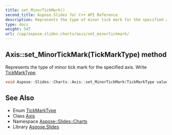 ```yaml
---
title: set_MinorTickMark()
second_title: Aspose.Slides for C++ API Reference
description: Represents the type of minor tick mark for the specified axis. Write TickMarkType.
type: docs
weight: 547
url: /cpp/aspose.slides.charts/axis/set_minortickmark/
---
```

## Axis::set_MinorTickMark(TickMarkType) method


Represents the type of minor tick mark for the specified axis. Write [TickMarkType](../../tickmarktype/).

```cpp
void Aspose::Slides::Charts::Axis::set_MinorTickMark(TickMarkType value) override
```

## See Also

* Enum [TickMarkType](../tickmarktype/)
* Class [Axis](./)
* Namespace [Aspose::Slides::Charts](../)
* Library [Aspose.Slides](../../)